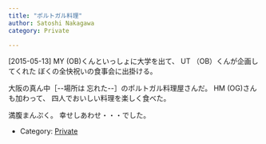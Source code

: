 ```yaml
---
title: "ポルトガル料理"
author: Satoshi Nakagawa
category: Private

---
```


[2015-05-13]  MY (OB)くんといっしょに大学を出て、
UT （OB）くんが企画してくれた
ぼくの全快祝いの食事会に出掛ける。

 大阪の真ん中［--場所は
忘れた--］のポルトガル料理屋さんだ。
HM (OG)さんも加わって、
四人でおいしい料理を楽しく食べた。

 満腹まんぷく。
幸せしあわせ・・・でした。

- Category: [Private](/categories.html#Private)

